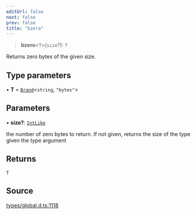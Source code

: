 ```yaml
---
editUrl: false
next: false
prev: false
title: "bzero"
---
```


> **bzero**\<`T`\>(`size`?): `T`

Returns zero bytes of the given size.

## Type parameters

• **T** = [`Brand`](../type-aliases/Brand.md)\<`string`, `"bytes"`\>

## Parameters

• **size?**: [`IntLike`](../type-aliases/IntLike.md)

the number of zero bytes to return. If not given, returns the size of the type given
the type argument

## Returns

`T`

## Source

[types/global.d.ts:1118](https://github.com/algorandfoundation/tealscript/blob/18ba30a9/types/global.d.ts#L1118)
